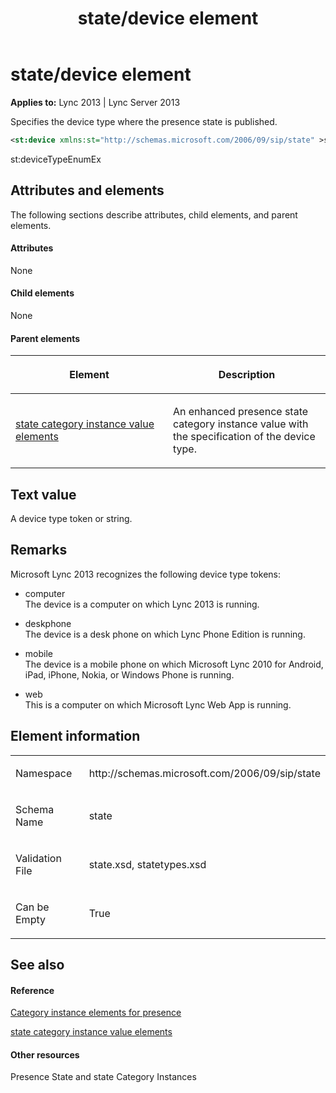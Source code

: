 ﻿---
title: state/device element
TOCTitle: state/device element
ms:assetid: d48a27ba-af85-49d9-9b95-ccfd490b093a
ms:mtpsurl: https://msdn.microsoft.com/library/Dn438959(v=office.15)
ms:contentKeyID: 57093993
ms.date: 07/24/2014
mtps_version: v=office.15
dev_langs:
- xml
---

# state/device element


**Applies to:** Lync 2013 | Lync Server 2013

Specifies the device type where the presence state is published.

```xml
<st:device xmlns:st="http://schemas.microsoft.com/2006/09/sip/state" >st:deviceTypeEnumEx </st:device>
```

st:deviceTypeEnumEx

## Attributes and elements

The following sections describe attributes, child elements, and parent elements.

#### Attributes

None

#### Child elements

None

#### Parent elements

<table>
<colgroup>
<col style="width: 50%" />
<col style="width: 50%" />
</colgroup>
<thead>
<tr class="header">
<th><p>Element</p></th>
<th><p>Description</p></th>
</tr>
</thead>
<tbody>
<tr class="odd">
<td><p><a href="state-category-instance-value-elements.md">state category instance value elements</a></p></td>
<td><p>An enhanced presence state category instance value with the specification of the device type.</p></td>
</tr>
</tbody>
</table>


## Text value

A device type token or string.

## Remarks

Microsoft Lync 2013 recognizes the following device type tokens:

  - computer  
    The device is a computer on which Lync 2013 is running.

  - deskphone  
    The device is a desk phone on which Lync Phone Edition is running.

  - mobile  
    The device is a mobile phone on which Microsoft Lync 2010 for Android, iPad, iPhone, Nokia, or Windows Phone is running.

  - web  
    This is a computer on which Microsoft Lync Web App is running.

## Element information

<table>
<colgroup>
<col style="width: 50%" />
<col style="width: 50%" />
</colgroup>
<tbody>
<tr class="odd">
<td><p>Namespace</p></td>
<td><p>http://schemas.microsoft.com/2006/09/sip/state</p></td>
</tr>
<tr class="even">
<td><p>Schema Name</p></td>
<td><p>state</p></td>
</tr>
<tr class="odd">
<td><p>Validation File</p></td>
<td><p>state.xsd, statetypes.xsd</p></td>
</tr>
<tr class="even">
<td><p>Can be Empty</p></td>
<td><p>True</p></td>
</tr>
</tbody>
</table>


## See also

#### Reference

[Category instance elements for presence](category-instance-elements-for-presence.md)

[state category instance value elements](state-category-instance-value-elements.md)

#### Other resources

Presence State and state Category Instances

